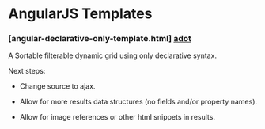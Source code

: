 # AngularJS Templates #

### [angular-declarative-only-template.html] [adot] ###

A Sortable filterable dynamic grid using only declarative syntax.

Next steps:

*   Change source to ajax.

*   Allow for more results data structures (no fields and/or property names).

*   Allow for image references or other html snippets in results.

[adot]:angular-declarative-only-template.html "Sortable and filterable dynamic grid using only declarative syntax"
